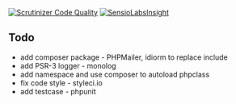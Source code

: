 [![Scrutinizer Code Quality](https://scrutinizer-ci.com/g/iLexN/KS-Car/badges/quality-score.png?b=2.x)](https://scrutinizer-ci.com/g/iLexN/KS-Car/?branch=2.x)
[![SensioLabsInsight](https://insight.sensiolabs.com/projects/1ac1ceb5-f1d7-45a9-b9fe-11ae166c2699/mini.png)](https://insight.sensiolabs.com/projects/1ac1ceb5-f1d7-45a9-b9fe-11ae166c2699)

## Todo
* add composer package - PHPMailer, idiorm to replace include
* add PSR-3 logger - monolog
* add namespace and use composer to autoload phpclass
* fix code style - styleci.io
* add testcase - phpunit
